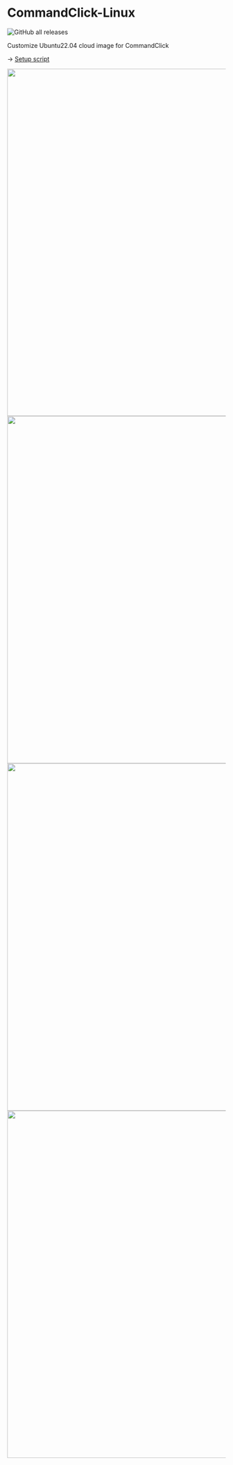 # CommandClick-Linux
![GitHub all releases](https://img.shields.io/github/downloads/puutaro/CommandClick-Linux/total)
  


Customize Ubuntu22.04 cloud image for CommandClick

-> [Setup script](https://github.com/puutaro/CommandClick/blob/master/app/src/main/assets/ubuntu_setup/support/startup.sh)



<img src="https://github.com/user-attachments/assets/a81241c8-b709-40c4-91bd-86b2e87ad672" width="800"> 


<img src="https://github.com/user-attachments/assets/9851194f-02ae-4044-a30e-a1e437953b31" width="800"> 


<img src="https://github.com/user-attachments/assets/62902a46-994c-4144-91ef-8ad5f2ffc97c" width="800"> 

<img src="https://github.com/user-attachments/assets/88761400-99e3-4587-af73-5443f417d1d4" width="800"> 


